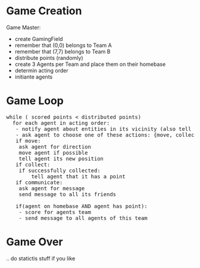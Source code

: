 # Game Creation

Game Master:

 - create GamingField
 - remember that (0,0) belongs to Team A
 - remember that (7,7) belongs to Team B
 - distribute points (randomly)
 - create 3 Agents per Team and place them on their homebase
 - determin acting order
 - initiante agents

# Game Loop
<pre>
while ( scored points < distributed points)
  for each agent in acting order:
   - notify agent about entities in its vicinity (also tell what kind of entity it is {enemy, point, friend})
   - ask agent to choose one of these actions: {move, collect, communicate}
   if move:
   	ask agent for direction
   	move agent if possible
   	tell agent its new position
   if collect:
   	if successfully collected: 
   		tell agent that it has a point
   if communicate:
   	ask agent for message
   	send message to all its friends

   if(agent on homebase AND agent has point):
   	- score for agents team
   	- send message to all agents of this team
</pre>

# Game Over
 .. do statictis stuff if you like





